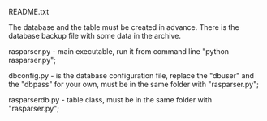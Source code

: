 README.txt

The database and the table must be created in advance. 
There is the database backup file with some data in the archive.

rasparser.py - main executable, run it from command line "python rasparser.py";

dbconfig.py - is the database configuration file, 
    replace the "dbuser" and the "dbpass" for your own,
    must be in the same folder with "rasparser.py";

rasparserdb.py - table class, must be in the same folder with "rasparser.py";

